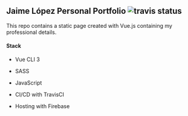 ## Jaime López Personal Portfolio ![travis status](https://api.travis-ci.org/loama/loama.github.io.svg?branch=master)

This repo contains a static page created with Vue.js containing my professional details.


#### Stack
* Vue CLI 3
* SASS
* JavaScript

* CI/CD with TravisCI
* Hosting with Firebase
